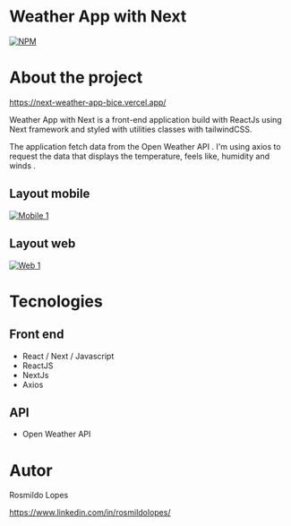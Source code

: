 # Weather App with Next

[![NPM](https://img.shields.io/npm/l/react)](https://github.com/devsuperior/sds1-wmazoni/blob/master/LICENSE)

# About the project

https://next-weather-app-bice.vercel.app/

Weather App with Next is a front-end application build with ReactJs using Next framework and styled with utilities classes with tailwindCSS.

The application fetch data from the Open Weather API . I'm using axios to request the data that displays the temperature, feels like, humidity and winds .

## Layout mobile

[![Mobile 1](/images/mobile1.png)](https://github.com/rosmildoLopes/next-weather-app/issues/1#issue-1713126504)


## Layout web

[![Web 1](https://github.com/rosmildoLopes//raw/main/sds1/web1.png)](https://github.com/rosmildoLopes/next-weather-app/issues/1#issue-1713126504)

# Tecnologies

## Front end

- React / Next / Javascript
- ReactJS
- NextJs
- Axios

## API

- Open Weather API

# Autor

Rosmildo Lopes

https://www.linkedin.com/in/rosmildolopes/
